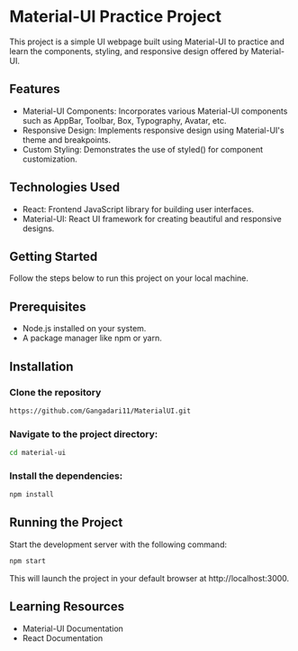# Material-UI Practice Project  
This project is a simple UI webpage built using Material-UI to practice and learn the components, styling, and responsive design offered by Material-UI.

## Features
* Material-UI Components: Incorporates various Material-UI components such as AppBar, Toolbar, Box, Typography, Avatar, etc.
* Responsive Design: Implements responsive design using Material-UI's theme and breakpoints.
* Custom Styling: Demonstrates the use of styled() for component customization.

## Technologies Used
* React: Frontend JavaScript library for building user interfaces.
* Material-UI: React UI framework for creating beautiful and responsive designs.
## Getting Started
Follow the steps below to run this project on your local machine.

## Prerequisites
* Node.js installed on your system.
* A package manager like npm or yarn.

## Installation
### Clone the repository
```bash
https://github.com/Gangadari11/MaterialUI.git
```
### Navigate to the project directory:
```bash
cd material-ui
```
### Install the dependencies:
```bash
npm install
```

## Running the Project
Start the development server with the following command:
```bash
npm start
```
This will launch the project in your default browser at http://localhost:3000.

## Learning Resources
* Material-UI Documentation
* React Documentation




